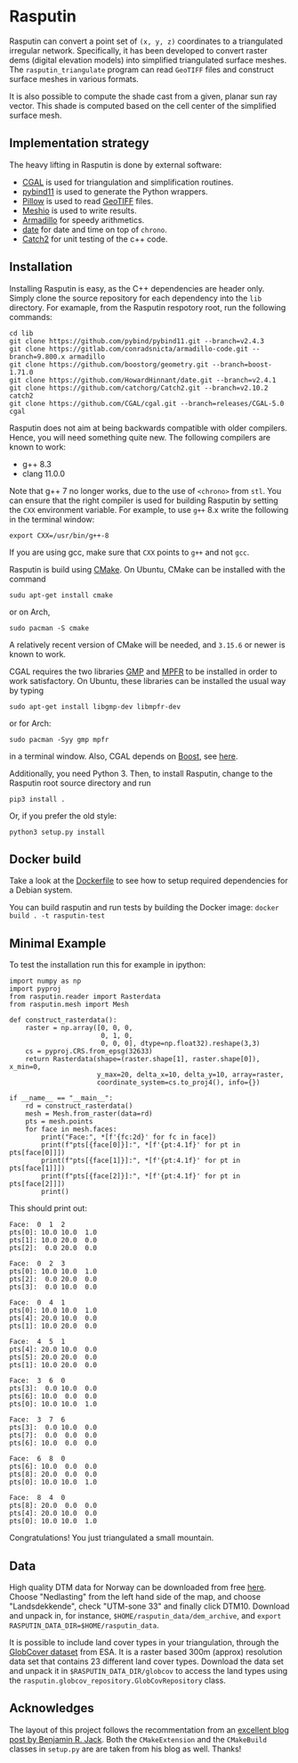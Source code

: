 # Rasputin

Rasputin can convert a point set of `(x, y, z)` coordinates to a triangulated
irregular network. Specifically, it has been developed to convert raster dems
(digital elevation models) into simplified triangulated surface meshes. The
`rasputin_triangulate` program can read `GeoTIFF` files and construct surface
meshes in various formats.

It is also possible to compute the shade cast from a given, planar sun ray
vector. This shade is computed based on the cell center of the simplified
surface mesh.

## Implementation strategy

The heavy lifting in Rasputin is done by external software:
 * [CGAL](https://www.cgal.org/) is used for triangulation and simplification
   routines.
 * [pybind11](https://pybind11.readthedocs.io/en/stable/) is used to generate
   the Python wrappers.
 * [Pillow](https://python-pillow.org/) is used to read
   [GeoTIFF](https://en.wikipedia.org/wiki/GeoTIFF) files.
 * [Meshio](https://github.com/nschloe/meshio) is used to write results.
 * [Armadillo](http://arma.sourceforge.net/) for speedy arithmetics.
 * [date](https://github.com/HowardHinnant/date) for date and time on top of `chrono`.
 * [Catch2](https://github.com/catchorg/Catch2) for unit testing of the c++ code.


## Installation

Installing Rasputin is easy, as the C++ dependencies are header only. Simply clone the source repository for each dependency into the `lib` directory.
For examaple, from the Rasputin respotory root, run the following commands:

```
cd lib
git clone https://github.com/pybind/pybind11.git --branch=v2.4.3
git clone https://gitlab.com/conradsnicta/armadillo-code.git --branch=9.800.x armadillo
git clone https://github.com/boostorg/geometry.git --branch=boost-1.71.0
git clone https://github.com/HowardHinnant/date.git --branch=v2.4.1
git clone https://github.com/catchorg/Catch2.git --branch=v2.10.2 catch2
git clone https://github.com/CGAL/cgal.git --branch=releases/CGAL-5.0 cgal
```

Rasputin does not aim at being backwards compatible with older compilers.
Hence, you will need something quite new. The following compilers are known to
work:
 * g++ 8.3
 * clang 11.0.0

Note that g++ 7 no longer works, due to the use of `<chrono>` from `stl`.
You can ensure that the right compiler is used for building Rasputin by setting the `CXX` environment variable.
For example, to use `g++` 8.x write the following in the terminal window:
```
export CXX=/usr/bin/g++-8
```
If you are using gcc, make sure that `CXX` points to `g++` and not `gcc`.

Rasputin is build using [CMake](https://cmake.org). On Ubuntu, CMake can be installed with the command
```
sudu apt-get install cmake
```
or on Arch,
```
sudo pacman -S cmake
```
A relatively recent version of CMake will be needed, and `3.15.6` or newer is
known to work.

CGAL requires the two libraries [GMP](http://gmplib.org/) and
[MPFR](http://www.mpfr.org/) to be installed in order to work satisfactory. On
Ubuntu, these libraries can be installed the usual way by typing
```
sudo apt-get install libgmp-dev libmpfr-dev
```
or for Arch:
```
sudo pacman -Syy gmp mpfr
```
in a terminal window. Also, CGAL depends on [Boost](https://www.boost.org/),
see [here](https://doc.cgal.org/latest/Manual/installation.html#title21).

Additionally, you need Python 3.
Then, to install Rasputin, change to the Rasputin root source directory and run
```
pip3 install .
```
Or, if you prefer the old style:
```
python3 setup.py install
```


## Docker build
Take a look at the [Dockerfile](Dockerfile) to see how to setup required dependencies for a Debian system.

You can build rasputin and run tests by building the Docker image: `docker build . -t rasputin-test`


## Minimal Example
To test the installation run this for example in ipython:

```
import numpy as np
import pyproj
from rasputin.reader import Rasterdata
from rasputin.mesh import Mesh

def construct_rasterdata():
    raster = np.array([0, 0, 0, 
                       0, 1, 0, 
                       0, 0, 0], dtype=np.float32).reshape(3,3)
    cs = pyproj.CRS.from_epsg(32633)
    return Rasterdata(shape=(raster.shape[1], raster.shape[0]), x_min=0, 
                      y_max=20, delta_x=10, delta_y=10, array=raster,
                      coordinate_system=cs.to_proj4(), info={})

if __name__ == "__main__":
    rd = construct_rasterdata()
    mesh = Mesh.from_raster(data=rd)
    pts = mesh.points
    for face in mesh.faces:
        print("Face:", *[f'{fc:2d}' for fc in face])
        print(f"pts[{face[0]}]:", *[f'{pt:4.1f}' for pt in pts[face[0]]])
        print(f"pts[{face[1]}]:", *[f'{pt:4.1f}' for pt in pts[face[1]]])
        print(f"pts[{face[2]}]:", *[f'{pt:4.1f}' for pt in pts[face[2]]])
        print()
```

This should print out:
```
Face:  0  1  2
pts[0]: 10.0 10.0  1.0
pts[1]: 10.0 20.0  0.0
pts[2]:  0.0 20.0  0.0

Face:  0  2  3
pts[0]: 10.0 10.0  1.0
pts[2]:  0.0 20.0  0.0
pts[3]:  0.0 10.0  0.0

Face:  0  4  1
pts[0]: 10.0 10.0  1.0
pts[4]: 20.0 10.0  0.0
pts[1]: 10.0 20.0  0.0

Face:  4  5  1
pts[4]: 20.0 10.0  0.0
pts[5]: 20.0 20.0  0.0
pts[1]: 10.0 20.0  0.0

Face:  3  6  0
pts[3]:  0.0 10.0  0.0
pts[6]: 10.0  0.0  0.0
pts[0]: 10.0 10.0  1.0

Face:  3  7  6
pts[3]:  0.0 10.0  0.0
pts[7]:  0.0  0.0  0.0
pts[6]: 10.0  0.0  0.0

Face:  6  8  0
pts[6]: 10.0  0.0  0.0
pts[8]: 20.0  0.0  0.0
pts[0]: 10.0 10.0  1.0

Face:  8  4  0
pts[8]: 20.0  0.0  0.0
pts[4]: 20.0 10.0  0.0
pts[0]: 10.0 10.0  1.0
```
Congratulations! You just triangulated a small mountain.

## Data

High quality DTM data for Norway can be downloaded from free [here](https://hoydedata.no/LaserInnsyn/).
Choose "Nedlasting" from the left hand side of the map, and choose "Landsdekkende", check "UTM-sone 33"
and finally click DTM10. Download and unpack in, for instance, `$HOME/rasputin_data/dem_archive`, and
`export RASPUTIN_DATA_DIR=$HOME/rasputin_data`.

It is possible to include land cover types in your triangulation, through the 
[GlobCover dataset](http://due.esrin.esa.int/page_globcover.php) from ESA. It is a raster based 
300m (approx) resolution data set that contains 23 different land cover types. 
Download the data set and unpack it in `$RASPUTIN_DATA_DIR/globcov` to access the land types using
the `rasputin.globcov_repository.GlobCovRepository` class.

## Acknowledges

The layout of this project follows the recommentation from an [excellent blog
post by Benjamin R.
Jack](http://www.benjack.io/2018/02/02/python-cpp-revisited.html). Both the
`CMakeExtension` and the `CMakeBuild` classes in `setup.py` are are taken from
his blog as well. Thanks!

